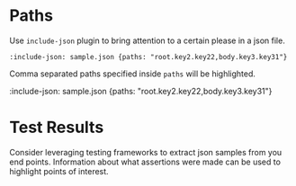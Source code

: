 # Paths

Use `include-json` plugin to bring attention to a certain please in a json file. 

    :include-json: sample.json {paths: "root.key2.key22,body.key3.key31"}

Comma separated paths specified inside `paths` will be highlighted.

:include-json: sample.json {paths: "root.key2.key22,body.key3.key31"}

# Test Results

Consider leveraging testing frameworks to extract json samples from you end points. 
Information about what assertions were made can be used to highlight points of interest.
